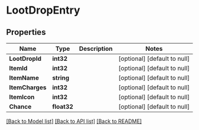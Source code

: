 # LootDropEntry

## Properties
Name | Type | Description | Notes
------------ | ------------- | ------------- | -------------
**LootDropId** | **int32** |  | [optional] [default to null]
**ItemId** | **int32** |  | [optional] [default to null]
**ItemName** | **string** |  | [optional] [default to null]
**ItemCharges** | **int32** |  | [optional] [default to null]
**ItemIcon** | **int32** |  | [optional] [default to null]
**Chance** | **float32** |  | [optional] [default to null]

[[Back to Model list]](../README.md#documentation-for-models) [[Back to API list]](../README.md#documentation-for-api-endpoints) [[Back to README]](../README.md)


